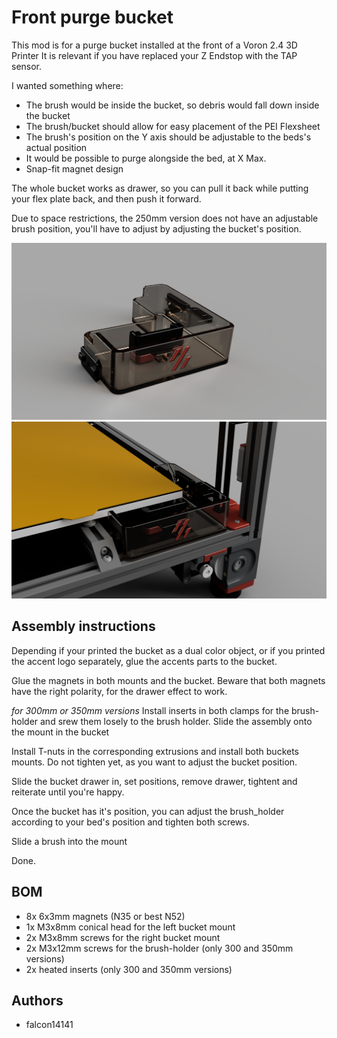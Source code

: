 # **Front purge bucket**

This mod is for a purge bucket installed at the front of a Voron 2.4 3D Printer
It is relevant if you have replaced your Z Endstop with the TAP sensor.

I wanted something where:
- The brush would be inside the bucket, so debris would fall down inside the bucket
- The brush/bucket should allow for easy placement of the PEI Flexsheet
- The brush's position on the Y axis should be adjustable to the beds's actual position
- It would be possible to purge alongside the bed, at X Max.
- Snap-fit magnet design

The whole bucket works as drawer, so you can pull it back while putting your flex plate back, and then push it forward.

Due to space restrictions, the 250mm version does not have an adjustable brush position, you'll have to adjust by adjusting the bucket's position.

![front bucket 350mm](images/bucket350mm.png)
![front bucket 350mm installed](images/bucket350mm_full.png)


## Assembly instructions

Depending if your printed the bucket as a dual color object, or if you printed the accent logo separately, glue the accents parts to the bucket.

Glue the magnets in both mounts and the bucket. Beware that both magnets have the right polarity, for the drawer effect to work.

*for 300mm or 350mm versions*
Install inserts in both clamps for the brush-holder and srew them losely to the brush holder.
Slide the assembly onto the mount in the bucket 

Install T-nuts in the corresponding extrusions and install both buckets mounts. Do not tighten yet, as you want to adjust the bucket position.

Slide the bucket drawer in, set positions, remove drawer, tightent and reiterate until you're happy.

Once the bucket has it's position, you can adjust the brush_holder according to your bed's position and tighten both screws.

Slide a brush into the mount

Done.

## BOM

- 8x 6x3mm magnets (N35 or best N52)
- 1x M3x8mm conical head for the left bucket mount
- 2x M3x8mm screws for the right bucket mount
- 2x M3x12mm screws for the brush-holder (only 300 and 350mm versions)
- 2x heated inserts  (only 300 and 350mm versions)


## Authors

- falcon14141


